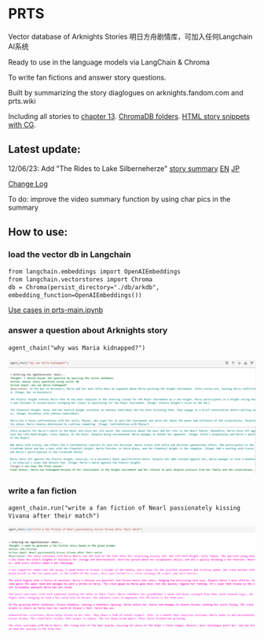 # PRTS

Vector database of Arknights Stories 明日方舟剧情库，可加入任何Langchain AI系统

Ready to use in the language models via LangChain & Chroma

To write fan fictions and answer story questions.

Built by summarizing the story diaglogues on arknights.fandom.com and prts.wiki

Including all stories to [chapter 13](https://htmlpreview.github.io/?https://github.com/TwilledWave/PRTS/blob/main/summary_html/episode13.html). [ChromaDB folders](https://github.com/TwilledWave/PRTS/tree/main/db). [HTML story snippets with CG](https://github.com/TwilledWave/PRTS/tree/main/summary_html). 

## Latest update:
12/06/23:  Add "The Rides to Lake Silberneherze" [story summary](https://htmlpreview.github.io/?https://github.com/TwilledWave/PRTS/blob/main/summary_html/RS_CN.html) [EN](https://htmlpreview.github.io/?https://github.com/TwilledWave/PRTS/blob/main/summary_html/RS_EN.html) [JP](https://htmlpreview.github.io/?https://github.com/TwilledWave/PRTS/blob/main/summary_html/RS_JP.html)

[Change Log](https://github.com/TwilledWave/PRTS/blob/main/ChangeLog.md)

To do: improve the video summary function by using char pics in the summary

## How to use:

### load the vector db in Langchain
```
from langchain.embeddings import OpenAIEmbeddings
from langchain.vectorstores import Chroma
db = Chroma(persist_directory="./db/arkdb", embedding_function=OpenAIEmbeddings())
```

[Use cases in prts-main.ipynb](https://github.com/TwilledWave/PRTS/blob/main/prts-main.ipynb)

### answer a question about Arknights story
```
agent_chain("why was Maria kidnapped?")
```

![alt text](https://github.com/TwilledWave/PRTS/blob/main/example/maria.jpg?raw=true)

### write a fan fiction
```
agent_chain.run("write a fan fiction of Nearl passionately kissing Vivana after their match")
```

![alt text](https://github.com/TwilledWave/PRTS/blob/main/example/fanfiction.jpg?raw=true)

